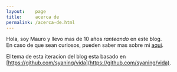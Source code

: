 ```yaml
---
layout:    page
title:     acerca de
permalink: /acerca-de.html
---
```


Hola, soy Mauro y llevo mas de 10 a&ntilde;os *ranteando* en este blog.  
En caso de que sean curiosos, pueden saber mas sobre mi [aqui](http://cyberdeck.pw).  

El tema de esta iteracion del blog esta basado en [https://github.com/syaning/vida](https://github.com/syaning/vida).
